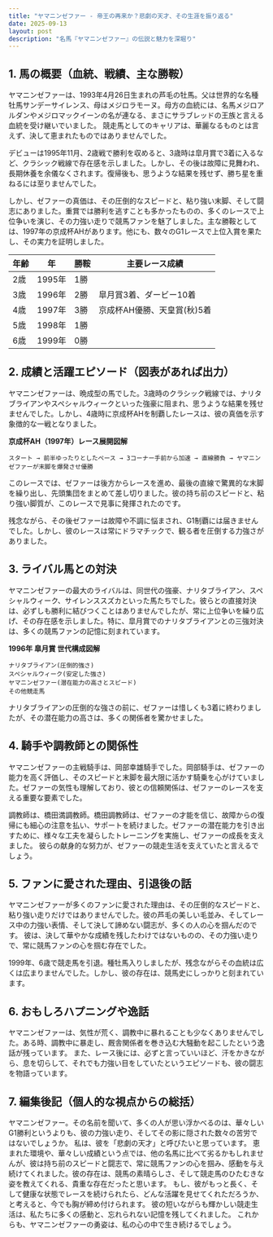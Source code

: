 ```yaml
---
title: "ヤマニンゼファー - 帝王の再来か？悲劇の天才、その生涯を振り返る"
date: 2025-09-13
layout: post
description: "名馬『ヤマニンゼファー』の伝説と魅力を深堀り"
---
```


## 1. 馬の概要（血統、戦績、主な勝鞍）

ヤマニンゼファーは、1993年4月26日生まれの芦毛の牡馬。父は世界的な名種牡馬サンデーサイレンス、母はメジロラモーヌ。母方の血統には、名馬メジロアルダンやメジロマックイーンの名が連なる、まさにサラブレッドの王族と言える血統を受け継いでいました。  競走馬としてのキャリアは、華麗なるものとは言えず、決して恵まれたものではありませんでした。

デビューは1995年11月、2歳戦で勝利を収めると、3歳時は皐月賞で3着に入るなど、クラシック戦線で存在感を示しました。しかし、その後は故障に見舞われ、長期休養を余儀なくされます。復帰後も、思うような結果を残せず、勝ち星を重ねるには至りませんでした。

しかし、ゼファーの真価は、その圧倒的なスピードと、粘り強い末脚、そして闘志にありました。重賞では勝利を逃すことも多かったものの、多くのレースで上位争いを演じ、その力強い走りで競馬ファンを魅了しました。主な勝鞍としては、1997年の京成杯AHがあります。他にも、数々のG1レースで上位入賞を果たし、その実力を証明しました。

| 年齢 | 年 | 勝鞍 | 主要レース成績 |
|---|---|---|---|
| 2歳 | 1995年 | 1勝 |  |
| 3歳 | 1996年 | 2勝 | 皐月賞3着、ダービー10着 |
| 4歳 | 1997年 | 3勝 | 京成杯AH優勝、天皇賞(秋)5着 |
| 5歳 | 1998年 | 1勝 |  |
| 6歳 | 1999年 | 0勝 |  |


## 2. 成績と活躍エピソード（図表があれば出力）

ヤマニンゼファーは、晩成型の馬でした。3歳時のクラシック戦線では、ナリタブライアンやスペシャルウィークといった強豪に阻まれ、思うような結果を残せませんでした。しかし、4歳時に京成杯AHを制覇したレースは、彼の真価を示す象徴的な一戦となりました。

**京成杯AH（1997年）レース展開図解**

```
スタート → 前半ゆったりとしたペース → 3コーナー手前から加速 → 直線勝負 → ヤマニンゼファーが末脚を爆発させ優勝
```

このレースでは、ゼファーは後方からレースを進め、最後の直線で驚異的な末脚を繰り出し、先頭集団をまとめて差し切りました。彼の持ち前のスピードと、粘り強い脚質が、このレースで見事に発揮されたのです。

残念ながら、その後ゼファーは故障や不調に悩まされ、G1制覇には届きませんでした。しかし、彼のレースは常にドラマチックで、観る者を圧倒する力強さがありました。


## 3. ライバル馬との対決

ヤマニンゼファーの最大のライバルは、同世代の強豪、ナリタブライアン、スペシャルウィーク、サイレンススズカといった馬たちでした。彼らとの直接対決は、必ずしも勝利に結びつくことはありませんでしたが、常に上位争いを繰り広げ、その存在感を示しました。特に、皐月賞でのナリタブライアンとの三強対決は、多くの競馬ファンの記憶に刻まれています。

**1996年 皐月賞 世代構成図解**

```
ナリタブライアン(圧倒的強さ)
スペシャルウィーク(安定した強さ)
ヤマニンゼファー(潜在能力の高さとスピード)
その他競走馬
```

ナリタブライアンの圧倒的な強さの前に、ゼファーは惜しくも3着に終わりましたが、その潜在能力の高さは、多くの関係者を驚かせました。


## 4. 騎手や調教師との関係性

ヤマニンゼファーの主戦騎手は、岡部幸雄騎手でした。岡部騎手は、ゼファーの能力を高く評価し、そのスピードと末脚を最大限に活かす騎乗を心がけていました。ゼファーの気性も理解しており、彼との信頼関係は、ゼファーのレースを支える重要な要素でした。

調教師は、橋田満調教師。橋田調教師は、ゼファーの才能を信じ、故障からの復帰にも細心の注意を払い、サポートを続けました。ゼファーの潜在能力を引き出すために、様々な工夫を凝らしたトレーニングを実施し、ゼファーの成長を支えました。  彼らの献身的な努力が、ゼファーの競走生活を支えていたと言えるでしょう。


## 5. ファンに愛された理由、引退後の話

ヤマニンゼファーが多くのファンに愛された理由は、その圧倒的なスピードと、粘り強い走りだけではありませんでした。彼の芦毛の美しい毛並み、そしてレース中の力強い表情、そして決して諦めない闘志が、多くの人の心を掴んだのです。  彼は、決して華やかな成績を残したわけではないものの、その力強い走りで、常に競馬ファンの心を掴む存在でした。

1999年、6歳で競走馬を引退。種牡馬入りしましたが、残念ながらその血統は広くは広まりませんでした。しかし、彼の存在は、競馬史にしっかりと刻まれています。


## 6. おもしろハプニングや逸話

ヤマニンゼファーは、気性が荒く、調教中に暴れることも少なくありませんでした。ある時、調教中に暴走し、厩舎関係者を巻き込む大騒動を起こしたという逸話が残っています。  また、レース後には、必ずと言っていいほど、汗をかきながら、息を切らして、それでも力強い目をしていたというエピソードも、彼の闘志を物語っています。


## 7. 編集後記（個人的な視点からの総括）

ヤマニンゼファー。その名前を聞いて、多くの人が思い浮かべるのは、華々しいG1勝利というよりも、彼の力強い走り、そしてその影に隠された数々の苦労ではないでしょうか。  私は、彼を「悲劇の天才」と呼びたいと思っています。  恵まれた環境や、華々しい成績という点では、他の名馬に比べて劣るかもしれませんが、彼は持ち前のスピードと闘志で、常に競馬ファンの心を掴み、感動を与え続けてくれました。彼の存在は、競馬の素晴らしさ、そして競走馬のひたむきな姿を教えてくれる、貴重な存在だったと思います。  もし、彼がもっと長く、そして健康な状態でレースを続けられたら、どんな活躍を見せてくれただろうか、と考えると、今でも胸が締め付けられます。  彼の短いながらも輝かしい競走生活は、私たちに多くの感動と、忘れられない記憶を残してくれました。  これからも、ヤマニンゼファーの勇姿は、私の心の中で生き続けるでしょう。

